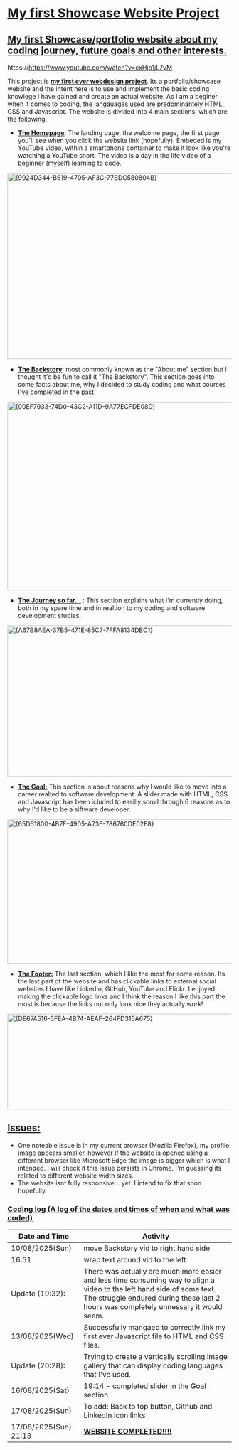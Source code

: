 # <ins>My first Showcase Website Project</ins>
## <ins>My first Showcase/portfolio website about my coding journey, future goals and other interests.</ins>

https://https://www.youtube.com/watch?v=cxHjo1jL7yM

This project is <ins>**my first *ever* webdesign project**</ins>. Its a portfolio/showcase website and the intent here is to use and implement the basic coding knowlege I have gained and create an actual website. As I am a beginer when it comes to coding, the langauages used are predominantely HTML, CSS and Javascript. The website is divided into 4 main sections, which are the following:

* <ins>**The Homepage**</ins>: The landing page, the welcome page, the first page you'll see when you click the website link (hopefully). Embeded is my YouTube video, within a smartphone container to make it look like you're watching a YouTube short. The video is a day in the life video of a beginner (myself) learning to code.
<img width="960" height="419" alt="{9924D344-B619-4705-AF3C-77BDC580804B}" src="https://github.com/user-attachments/assets/65423b31-af05-42b2-990c-f67af319db5d" />

* <ins>**The Backstory**</ins>: most commonly known as the "About me" section but I thought it'd be fun to call it "The Backstory". This section goes into some facts about me, why I decided to study coding and what courses I've completed in the past.
<img width="960" height="424" alt="{00EF7933-74D0-43C2-A11D-9A77ECFDE08D}" src="https://github.com/user-attachments/assets/cbc6d78c-cf33-443c-997d-f2c6fc7035ee" />

  
* <ins>**The Journey so far...**</ins> : This section explains what I'm currently doing, both in my spare time and in realtion to my coding and software development studies.
<img width="960" height="340" alt="{A67B8AEA-37B5-471E-85C7-7FFA8134DBC1}" src="https://github.com/user-attachments/assets/344e66b8-676b-4fca-9063-d3e2f03e53dd" />

* <ins>**The Goal:**</ins> This section is about reasons why I would like to move into a career realted to software development. A slider made with HTML, CSS and Javascript has been icluded to easiliy scroll through 6 reasons as to why I'd like to be a siftware developer.
<img width="960" height="325" alt="{65D61800-4B7F-4905-A73E-786760DE02F8}" src="https://github.com/user-attachments/assets/049de3fa-e106-40c5-8fc1-3fe9021a5d5d" />

  
* <ins>**The Footer:**</ins> The last section, which I like the most for some reason. Its the last part of the website and has clickable links to external social websites I have like LinkedIn, GitHub, YouTube and Flickr. I enjoyed making the clickable logo links and I think the reason I like this part the most is because the links not only look nice they actually work!
<img width="960" height="215" alt="{DE67A516-5FEA-4B74-AEAF-264FD315A675}" src="https://github.com/user-attachments/assets/ed3e6ea4-a115-43fb-828d-8d3a26b2d82e" />


## <ins>Issues:</ins>
* One noteable issue is in my current browser (Mozilla Firefox), my profile image appears smaller, however if the website is opened using a different browser like Microsoft Edge the image is bigger which is what I intended. I will check if this issue persists in Chrome, I'm guessing its related to different website width sizes.
* The website isnt fully responsive... yet. I intend to fix that soon hopefully.

### <ins>Coding log (A log of the dates and times of when and what was coded)</ins>

| Date and Time | Activity                                |
| ----------------|----------------------------------------- |
|10/08/2025(Sun)| move Backstory vid to right hand side |
|16:51          | wrap text around vid to the left      |
| Update (19:32): | There was actually are much more easier and less time consuming way to align a video to the left hand side of some text. The struggle endured during these last 2 hours was completely unnessary it would seem. |
| 13/08/2025(Wed) | Successfully mangaed to correctly link my first ever Javascript file to HTML and CSS files. |
| Update (20:28): |  Trying to create a vertically scrolling image gallery that can display coding languages that I've used. |
| 16/08/2025(Sat)  | 19:14 - completed slider in the Goal section |
| 17/08/2025(Sun)  | To add: Back to top button, Github and LinkedIn icon links|
| 17/08/2025(Sun) 21:13 | <ins>**WEBSITE COMPLETED!!!!**</ins> |

